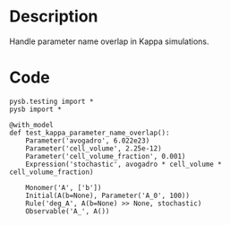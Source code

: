 # Description
Handle parameter name overlap in Kappa simulations.

# Code
```
pysb.testing import *
pysb import *

@with_model
def test_kappa_parameter_name_overlap():
    Parameter('avogadro', 6.022e23)
    Parameter('cell_volume', 2.25e-12)
    Parameter('cell_volume_fraction', 0.001)
    Expression('stochastic', avogadro * cell_volume * cell_volume_fraction)

    Monomer('A', ['b'])
    Initial(A(b=None), Parameter('A_0', 100))
    Rule('deg_A', A(b=None) >> None, stochastic)
    Observable('A_', A())

```
